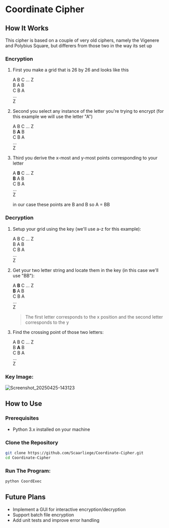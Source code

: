 # Coordinate Cipher

## How It Works

This cipher is based on a couple of very old ciphers, namely the Vigenere and Polybius Square, but differers from those two in the way its set up

### Encryption

1. First you make a grid that is 26 by 26 and looks like this

   A B C ... Z<br>
   B A B<br>
   C B A<br>
   ...<br>
   Z

2. Second you select any instance of the letter you're trying to encrypt (for this example we will use the letter "A")

   A B C ... Z<br>
   B **A** B<br>
   C B A<br>
   ...<br>
   Z

3. Third you derive the x-most and y-most points corresponding to your letter

   A **B** C ... Z<br>
   **B** A B<br>
   C B A<br>
   ...<br>
   Z

   in our case these points are B and B so A = BB
### Decryption

1. Setup your grid using the key (we'll use a-z for this example):
   
   A B C ... Z<br>
   B A B<br>
   C B A<br>
   ...<br>
   Z

2. Get your two letter string and locate them in the key (in this case we'll use "BB"):
   
   A **B** C ... Z<br>
   **B** A B<br>
   C B A<br>
   ...<br>
   Z
   > The first letter corresponds to the x position and the second letter corresponds to the y

3. Find the crossing point of those two letters:

   A B C ... Z<br>
   B **A** B<br>
   C B A<br>
   ...<br>
   Z
   
### Key Image:

![Screenshot_20250425-143123](https://github.com/user-attachments/assets/7d143468-51d1-47a1-a949-e1c0a3ce5f73)

## How to Use

### Prerequisites

- Python 3.x installed on your machine

### Clone the Repository

```bash
git clone https://github.com/Scaarliege/Coordinate-Cipher.git
cd Coordinate-Cipher
```

### Run The Program:

```bash
python CoordExec
```

## Future Plans

- Implement a GUI for interactive encryption/decryption
- Support batch file encryption
- Add unit tests and improve error handling
